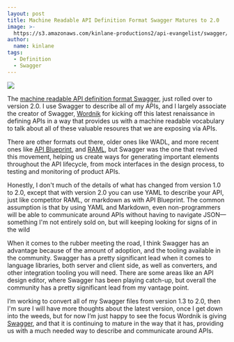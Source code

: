 ```yaml
---
layout: post
title: Machine Readable API Definition Format Swagger Matures to 2.0
image: >-
  https://s3.amazonaws.com/kinlane-productions2/api-evangelist/swagger/swagger-20.png
author:
  name: kinlane
tags:
  - Definition
  - Swagger
---
```

[![](https://s3.amazonaws.com/kinlane-productions2/api-evangelist/swagger/swagger-20.png)](http://swagger.io/)

The [machine readable API definition format Swagger](http://swagger.io/), just rolled over to version 2.0. I use Swagger to describe all of my APIs, and I largely associate the creator of Swagger, [Wordnik](https://www.wordnik.com/) for kicking off this latest renaissance in defining APIs in a way that provides us with a machine readable vocabulary to talk about all of these valuable resoures that we are exposing via APIs.

There are other formats out there, older ones like WADL, and more recent ones like [API Blueprint](http://apiblueprint.org/), and [RAML](http://raml.org/), but Swagger was the one that revived this movement, helping us create ways for generating important elements throughout the API lifecycle, from mock interfaces in the design process, to testing and monitoring of product APIs.

Honestly, I don't much of the details of what has changed from version 1.0 to 2.0, except that with version 2.0 you can use YAML to describe your API, just like competitor RAML, or markdown as with API Blueprint. The common assumption is that by using YAML and Markdown, even non-programmers will be able to communicate around APIs without having to navigate JSON—something I'm not entirely sold on, but will keeping looking for signs of in the wild

When it comes to the rubber meeting the road, I think Swagger has an advantage because of the amount of adoption, and the tooling available in the community. Swagger has a pretty significant lead when it comes to language libraries, both server and client side, as well as converters, and other integration tooling you will need. There are some areas like an API design editor, where Swagger has been playing catch-up, but overall the community has a pretty significant lead from my vantage point.

I’m working to convert all of my Swagger files from version 1.3 to 2.0, then I'm sure I will have more thoughts about the latest version, once I get down into the weeds, but for now I’m just happy to see the focus Wordnik is giving [Swagger](http://swagger.io/), and that it is continuing to mature in the way that it has, providing us with a much needed way to describe and communicate around APIs.